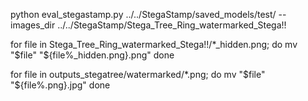 python eval_stegastamp.py ../../StegaStamp/saved_models/test/ --images_dir ../../StegaStamp/Stega_Tree_Ring_watermarked_Stega\!\!

for file in Stega_Tree_Ring_watermarked_Stega\!\!/*_hidden.png; do
  mv "$file" "${file%_hidden.png}.png"
done

for file in outputs_stegatree/watermarked/*.png; do
  mv "$file" "${file%.png}.jpg"
done